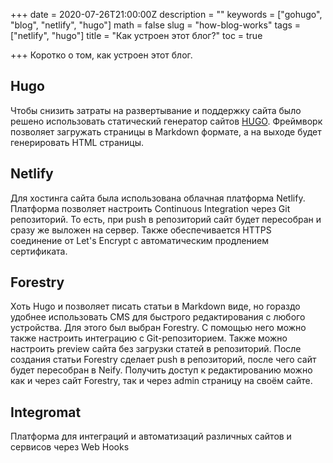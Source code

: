+++
date = 2020-07-26T21:00:00Z
description = ""
keywords = ["gohugo", "blog", "netlify", "hugo"]
math = false
slug = "how-blog-works"
tags = ["netlify", "hugo"]
title = "Как устроен этот блог?"
toc = true

+++
Коротко о том, как устроен этот блог.

## Hugo

Чтобы снизить затраты на развертывание и поддержку сайта было решено использовать статический генератор сайтов [HUGO](https://gohugo.io/ "HUGO"). Фреймворк позволяет загружать страницы в Markdown формате, а на выходе будет генерировать HTML страницы.

## Netlify

Для хостинга сайта была использована облачная платформа Netlify. Платформа позволяет настроить Continuous Integration через Git репозиторий. То есть, при push в репозиторий сайт будет пересобран и сразу же выложен на сервер. Также обеспечивается HTTPS соединение от Let's Encrypt с автоматическим продлением сертификата.

## Forestry

Хоть Hugo и позволяет писать статьи в Markdown виде, но гораздо удобнее использовать CMS для быстрого редактирования с любого устройства. Для этого был выбран Forestry. С помощью него можно также настроить интеграцию с Git-репозиторием. Также можно настроить preview сайта без загрузки статей в репозиторий. После создания статьи Forestry сделает push в репозиторий, после чего сайт будет пересобран в Neify. Получить доступ к редактированию можно как и через сайт Forestry, так и через admin страницу на своём сайте.

## Integromat

Платформа для интеграций и автоматизаций различных сайтов и сервисов через Web Hooks